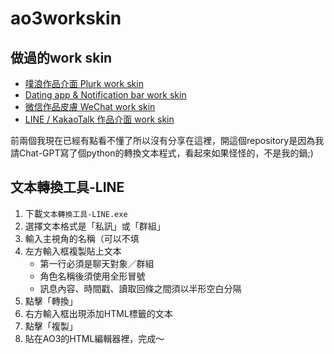 # ao3workskin

## 做過的work skin
- [噗浪作品介面 Plurk work skin](https://archiveofourown.org/works/50291578)
- [Dating app & Notification bar work skin](https://archiveofourown.org/works/50925736)
- [微信作品皮膚 WeChat work skin](https://archiveofourown.org/works/53577484)
- [LINE / KakaoTalk 作品介面 work skin](https://archiveofourown.org/works/54635311)

前兩個我現在已經有點看不懂了所以沒有分享在這裡，開這個repository是因為我請Chat-GPT寫了個python的轉換文本程式，看起來如果怪怪的，不是我的鍋;)


## 文本轉換工具-LINE
1. 下載`文本轉換工具-LINE.exe`
2. 選擇文本格式是「私訊」或「群組」
3. 輸入主視角的名稱（可以不填
4. 左方輸入框複製貼上文本
   - 第一行必須是聊天對象／群組
   - 角色名稱後須使用全形冒號
   - 訊息內容、時間戳、讀取回條之間須以半形空白分隔
6. 點擊「轉換」
7. 右方輸入框出現添加HTML標籤的文本
8. 點擊「複製」
9. 貼在AO3的HTML編輯器裡，完成～
